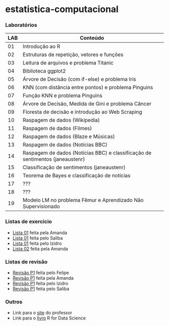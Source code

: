 # estatistica-computacional

### Laboratórios
| **LAB** | **Conteúdo** |
|---------|----------------|
| 01 | Introdução ao R |
| 02 | Estruturas de repetição, vetores e funções |
| 03 | Leitura de arquivos e problema Titanic |
| 04 | Biblioteca ggplot2 |
| 05 | Árvore de Decisão (com if-else) e problema Iris |
| 06 | KNN (com distância entre pontos) e problema Pinguins |
| 07 | Função KNN e problema Pinguins |
| 08 | Árvore de Decisão, Medida de Gini e problema Câncer |
| 09 | Floresta de decisão e introdução ao Web Scraping |
| 10 | Raspagem de dados (Wikipedia) |
| 11 | Raspagem de dados (Filmes) |
| 12 | Raspagem de dados (Blaze e Músicas) |
| 13 | Raspagem de dados (Notícias BBC) |
| 14 | Raspagem de dados (Notícias BBC) e classificação de sentimentos (janeaustenr) |
| 15 | Classificação de sentimentos (janeaustenr) |
| 16 | Teorema de Bayes e classificação de notícias |
| 17 | ??? |
| 18 | ??? |
| 19 | Modelo LM no problema Fêmur e Aprendizado Não Supervisionado |

### Listas de exercício
- [Lista 01](https://github.com/aduarte09/estatistica-computacional/blob/main/exercicios/amanda_lista_01.R) feita pela Amanda
- [Lista 01](https://github.com/aduarte09/estatistica-computacional/blob/main/exercicios/saliba_lista_01.R) feita pelo Saliba
- [Lista 01](https://github.com/aduarte09/estatistica-computacional/blob/main/exercicios/izidro_lista_01.R) feita pelo Izidro
- [Lista 02](https://github.com/aduarte09/estatistica-computacional/blob/main/exercicios/amanda_lista_02.R) feita pela Amanda

### Listas de revisão
- [Revisão P1](https://github.com/aduarte09/estatistica-computacional/blob/main/revisao/felipe_revisao_p1.R) feita pelo Felipe
- [Revisão P1](https://github.com/aduarte09/estatistica-computacional/blob/main/revisao/amanda_revisao_p1.R) feita pela Amanda
- [Revisão P1](https://github.com/aduarte09/estatistica-computacional/blob/main/revisao/izidro_revisao_p1.R) feita pelo Izidro
- [Revisão P1](https://github.com/aduarte09/estatistica-computacional/blob/main/revisao/saliba_revisao_p1.R) feita pelo Saliba

### Outros
- Link para o [site](franklinpedro.github.io) do professor
- Link para o [livro](https://r4ds.hadley.nz) R for Data Science
